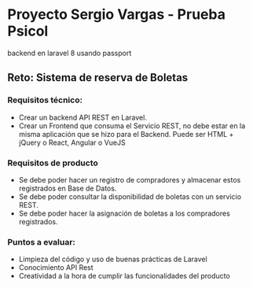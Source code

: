 # Proyecto Sergio Vargas - Prueba Psicol

backend en laravel 8 usando passport

## Reto: Sistema de reserva de Boletas

### Requisitos técnico:
- Crear un backend API REST en Laravel.
- Crear un Frontend que consuma el Servicio REST, no debe estar en la misma aplicación que se hizo para el Backend. Puede ser HTML + jQuery o React, Angular o VueJS

### Requisitos de producto
- Se debe poder hacer un registro de compradores y almacenar estos registrados en Base de Datos.
- Se debe poder consultar la disponibilidad de boletas con un servicio REST.
- Se debe poder hacer la asignación de boletas a los compradores registrados.

### Puntos a evaluar:
- Limpieza del código y uso de buenas prácticas de Laravel
- Conocimiento API Rest
- Creatividad a la hora de cumplir las funcionalidades del producto